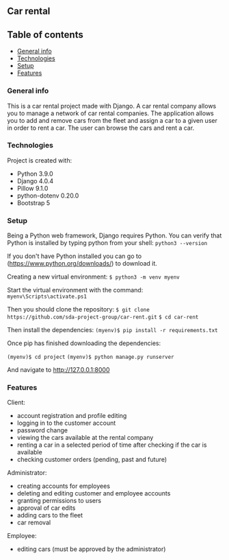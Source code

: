## Car rental


## Table of contents
* [General info](#general-info)
* [Technologies](#Technologies)
* [Setup](#setup)
* [Features](#Features)


### General info
This is a car rental project made with Django. A car rental company allows you to manage a network of car rental companies.
The application allows you to add and remove cars from the fleet and assign a car to a given user in order to rent a car. The user can browse the cars and rent a car.


### Technologies
Project is created with: 
* Python 3.9.0
* Django 4.0.4
* Pillow 9.1.0
* python-dotenv 0.20.0
* Bootstrap 5


### Setup 
Being a Python web framework, Django requires Python. You can verify that Python is installed by typing python from your shell:
`python3 --version` 

If you don't have Python installed you can go to (https://www.python.org/downloads/) to download it.

Creating a new virtual environment: 
`$ python3 -m venv myenv`

Start the virtual environment with the command:
`myenv\Scripts\activate.ps1`

Then you should clone the repository:
`$ git clone https://github.com/sda-project-group/car-rent.git`
`$ cd car-rent`

Then install the dependencies:
`(myenv)$ pip install -r requirements.txt`

Once pip has finished downloading the dependencies:

`(myenv)$ cd project`
`(myenv)$ python manage.py runserver`

And navigate to http://127.0.0.1:8000




### Features

Client:
* account registration and profile editing
* logging in to the customer account
* password change
* viewing the cars available at the rental company
* renting a car in a selected period of time after checking if the car is available
* checking customer orders (pending, past and future)


Administrator:
* creating accounts for employees
* deleting and editing customer and employee accounts
* granting permissions to users
* approval of car edits
* adding cars to the fleet
* car removal

Employee:
* editing cars (must be approved by the administrator)
